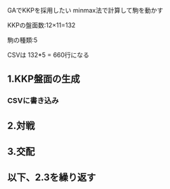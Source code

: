 GAでKKPを採用したい
minmax法で計算して駒を動かす

KKPの盤面数:12×11=132

駒の種類:5

CSVは 132*5 = 660行になる
## 1.KKP盤面の生成
### CSVに書き込み
## 2.対戦
## 3.交配
## 以下、2.3を繰り返す

